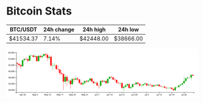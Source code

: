 # Bitcoin Stats

BTC/USDT|24h change|24h high|24h low|
|---|---|---|---|
|$41534.37|7.14%|$42448.00|$38666.00|

<img src="./chart.svg">
